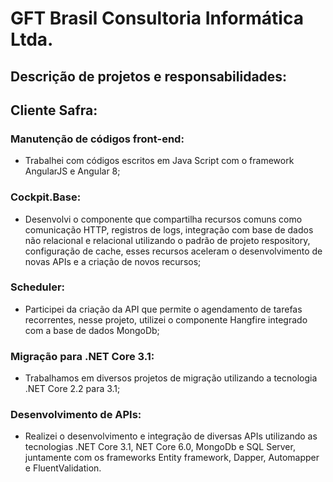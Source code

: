 # GFT Brasil Consultoria Informática Ltda.

## Descrição de projetos e responsabilidades: 

## Cliente Safra:

### Manutenção de códigos front-end: 
  - Trabalhei com códigos escritos em Java Script com o framework AngularJS e Angular 8;

### Cockpit.Base: 
* Desenvolvi o componente que compartilha recursos comuns como comunicação HTTP, registros de logs, integração com base de dados não relacional e relacional utilizando o padrão de projeto respository, configuração de cache, esses recursos aceleram o  desenvolvimento de novas APIs e a criação de novos recursos;

### Scheduler: 
*	Participei da criação da API que permite o agendamento de tarefas recorrentes, nesse projeto, utilizei o componente Hangfire integrado com a base de dados MongoDb;

### Migração para .NET Core 3.1: 
* Trabalhamos em diversos projetos de migração utilizando  a tecnologia .NET Core 2.2 para 3.1;

### Desenvolvimento de APIs:  
* Realizei o desenvolvimento e integração de diversas APIs utilizando as tecnologias .NET Core 3.1, NET Core 6.0, MongoDb e SQL Server, juntamente com os frameworks Entity framework, Dapper, Automapper e FluentValidation.